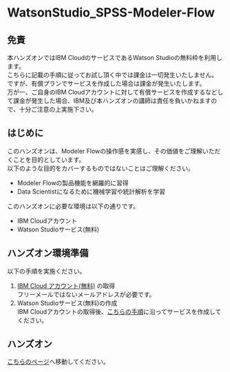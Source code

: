 # WatsonStudio_SPSS-Modeler-Flow

## 免責

本ハンズオンではIBM CloudのサービスであるWatson Studioの無料枠を利用します。<br/>
こちらに記載の手順に従ってお試し頂く中では課金は一切発生いたしません。<br/>
ですが、有償プランでサービスを作成した場合は課金が発生いたします。 <br/>
万が一、ご自身のIBM Cloudアカウントに対して有償サービスを作成するなどして課金が発生した場合、IBM及び本ハンズオンの講師は責任を負いかねますので、十分ご注意の上実施下さい。

## はじめに

このハンズオンは、Modeler Flowの操作感を実感し、その価値をご理解いただくことを目的としています。<br/>
以下のような目的をカバーするものではないことはご理解ください。
- Modeler Flowの製品機能を網羅的に習得
- Data Scientistになるために機械学習や統計解析を学習

このハンズオンに必要な環境は以下の通りです。
- IBM Cloudアカウント
- Watson Studioサービス(無料)

## ハンズオン環境準備

以下の手順を実施ください。

1. [IBM Cloud アカウント(無料)](https://ibm.biz/BdfSTr) の取得<br/>
   フリーメールではないメールアドレスが必要です。<br/>
2. Watson Studioサービス(無料)の作成<br/>
   IBM Cloudアカウントの取得後、[こちらの手順](https://qiita.com/LgmQue/items/1d990d574c27ce9e7722)に沿ってサービスを作成してください。

## ハンズオン

[こちらのページ](./HandsOn.md)へ移動してください。
